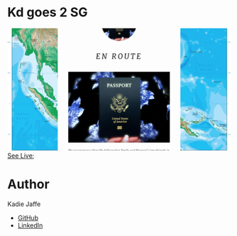 Kd goes 2 SG 
==========

<img src="https://raw.githubusercontent.com/kadie16/kadie16.github.io/master/assets/images/Sample%20ScreenShot%20.png"><br>
[See Live](https://kadie16.github.io/);

# Author
Kadie Jaffe 

* [GitHub](https://github.com/kadie16)
* [LinkedIn](https://www.linkedin.com/pub/kadie-jaffe/91/657/a1a)

